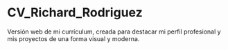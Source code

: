 # CV_Richard_Rodriguez
Versión web de mi currículum, creada para destacar mi perfil profesional y mis proyectos de una forma visual y moderna.
